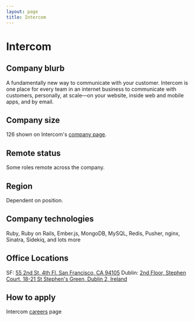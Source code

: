 ```yaml
---
layout: page
title: Intercom
---
```


# Intercom

## Company blurb

A fundamentally new way to communicate with your customer. Intercom is one place for every team in an internet business to communicate with customers, personally, at scale—on your website, inside web and mobile apps, and by email.

## Company size

126 shown on Intercom's [company page](https://www.intercom.io/company).

## Remote status

Some roles remote across the company.

## Region

Dependent on position.

## Company technologies

Ruby, Ruby on Rails, Ember.js, MongoDB, MySQL, Redis, Pusher, nginx, Sinatra, Sidekiq, and lots more

## Office Locations

SF: [55 2nd St, 4th Fl. San Francisco, CA 94105](https://www.google.co.uk/maps/place/Intercom/@37.788802,-122.400318,15z/data=!4m2!3m1!1s0x0:0x305f890d78b83852?hl=en)
Dublin: [2nd Floor, Stephen Court, 18-21 St Stephen's Green, Dublin 2, Ireland](https://www.google.co.uk/maps/place/Intercom/@53.339371,-6.259684,17z/data=!3m1!4b1!4m2!3m1!1s0x48670e9fe8e64383:0x7a290f5513b3aacd?hl=en)

## How to apply

Intercom [careers](https://www.intercom.io/careers) page
